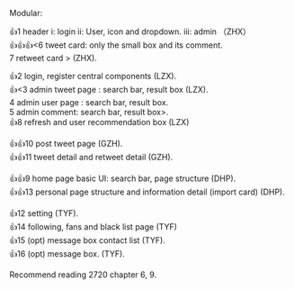 Modular:    
    
👍1 header  i: login ii: User, icon and dropdown. iii: admin （ZHX）   
👍👍👍<6 tweet card: only the small box and its comment.    
7 retweet card > (ZHX).    
    
    
👍2 login, register  central components (LZX).    
👍<3 admin tweet page : search bar, result box (LZX).   
4 admin user page : search bar, result box.   
5 admin comment: search bar, result box>.   
👍8 refresh and user recommendation box (LZX)	  
     
     
👍👍10 post tweet page (GZH).    
👍👍11 tweet detail and retweet detail (GZH).    
    
    
👍👍9  home page basic UI: search bar, page structure (DHP).    
👍👍13 personal page structure and information detail (import card)  (DHP).    
    
     
👍12 setting (TYF).     
👍14 following, fans and black list page (TYF)   
👍15 (opt) message box contact list (TYF).    
👍16 (opt) message box. (TYF).   
     
Recommend reading 2720 chapter  6,  9.    
